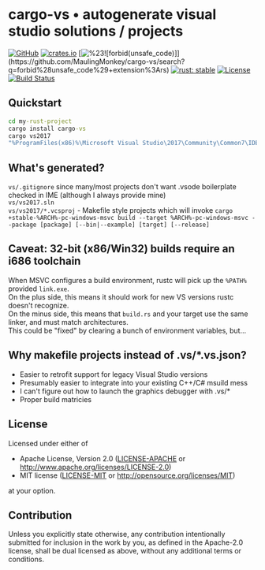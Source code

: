 # cargo-vs • autogenerate visual studio solutions / projects

[![GitHub](https://img.shields.io/github/stars/MaulingMonkey/cargo-vs.svg?label=GitHub&style=social)](https://github.com/MaulingMonkey/cargo-vs)
[![crates.io](https://img.shields.io/crates/v/cargo-vs.svg)](https://crates.io/crates/cargo-vs)
[![%23![forbid(unsafe_code)]](https://img.shields.io/github/search/MaulingMonkey/cargo-vs/unsafe%2bextension%3Ars?color=green&label=%23![forbid(unsafe_code)])](https://github.com/MaulingMonkey/cargo-vs/search?q=forbid%28unsafe_code%29+extension%3Ars)
[![rust: stable](https://img.shields.io/badge/rust-stable-yellow.svg)](https://gist.github.com/MaulingMonkey/c81a9f18811079f19326dac4daa5a359#minimum-supported-rust-versions-msrv)
[![License](https://img.shields.io/crates/l/cargo_vs.svg)](https://github.com/MaulingMonkey/cargo-vs)
[![Build Status](https://travis-ci.com/MaulingMonkey/cargo-vs.svg?branch=master)](https://travis-ci.com/MaulingMonkey/cargo-vs)



<h2 name="quickstart">Quickstart</h2>

```cmd
cd my-rust-project
cargo install cargo-vs
cargo vs2017
"%ProgramFiles(x86)%\Microsoft Visual Studio\2017\Community\Common7\IDE\devenv.exe" vs\vs2017.sln
```



<h2 name="generated">What's generated?</h2>

`vs/.gitignore` since many/most projects don't want .vsode boilerplate checked in IME (although I always provide mine)<br>
`vs/vs2017.sln`<br>
`vs/vs2017/*.vcsproj` - Makefile style projects which will invoke `cargo +stable-%ARCH%-pc-windows-msvc build --target %ARCH%-pc-windows-msvc --package [package] [--bin|--example] [target] [--release]`<br>



<h2 name="caveat-32-bit-toolchains">Caveat: 32-bit (x86/Win32) builds require an i686 toolchain</h2>

When MSVC configures a build environment, rustc will pick up the `%PATH%` provided `link.exe`.<br>
On the plus side, this means it should work for new VS versions rustc doesn't recognize.<br>
On the minus side, this means that `build.rs` and your target use the same linker, and must match architectures.<br>
This could be "fixed" by clearing a bunch of environment variables, but...



<h2 name="why-not-dot-vs">Why makefile projects instead of .vs/*.vs.json?</h2>

* Easier to retrofit support for legacy Visual Studio versions
* Presumably easier to integrate into your existing C++/C# msuild mess
* I can't figure out how to launch the graphics debugger with .vs/*
* Proper build matricies



<h2 name="license">License</h2>

Licensed under either of

* Apache License, Version 2.0 ([LICENSE-APACHE](LICENSE-APACHE) or http://www.apache.org/licenses/LICENSE-2.0)
* MIT license ([LICENSE-MIT](LICENSE-MIT) or http://opensource.org/licenses/MIT)

at your option.



<h2 name="contribution">Contribution</h2>

Unless you explicitly state otherwise, any contribution intentionally submitted
for inclusion in the work by you, as defined in the Apache-2.0 license, shall be
dual licensed as above, without any additional terms or conditions.
